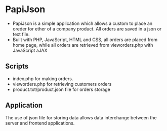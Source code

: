 # PapiJson
* PapiJson is a simple application which allows
a custom to place an oreder for ether of a company 
product. All orders are saved in a json or text file.
* Built with PHP, JavaScript, HTML and CSS, all
orders are placed from home page, while all orders
are retrieved from vieworders.php with JavaScript
aJAX

## Scripts
* index.php for making orders.
* vieworders.php for retrieving customers orders 
* product.txt/product.json file for orders storage

## Application
The use of json file for storing data allows
data interchange between the server and frontend
applications.
